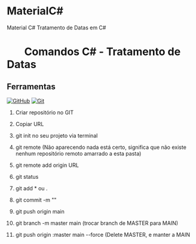 # MaterialC#
Material C# Tratamento de Datas em C#

<h1>   
     <img align="center" width="40px">
    <span> Comandos C# - Tratamento de Datas</span>
</h1>

## Ferramentas
[![GitHub](https://img.shields.io/badge/GitHub-000?style=for-the-badge&logo=github&logoColor=30A3DC)](https://docs.github.com/)
[![Git](https://img.shields.io/badge/Git-000?style=for-the-badge&logo=git&logoColor=E94D5F)](https://git-scm.com/doc) 

01. Criar repositório no GIT

02. Copiar URL

03. git init no seu projeto via terminal

04. git remote <enter>  (Não aparecendo nada está certo, significa que não existe nenhum repositório remoto amarrado a esta pasta)

05. git remote add origin URL

06. git status

07. git add * ou .

08. git commit -m ""

09. git push origin main

10. git branch -m master main (trocar branch de MASTER para MAIN)

11. git push origin :master main --force (Delete MASTER, e manter a MAIN

 

